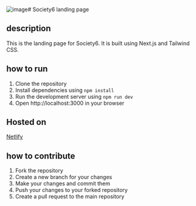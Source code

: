 ![image](https://github.com/user-attachments/assets/26268532-53bf-49c9-b86f-c94c46686289)# Society6 landing page

## description

This is the landing page for Society6. It is built using Next.js and Tailwind CSS.

## how to run

1. Clone the repository
2. Install dependencies using `npm install`
3. Run the development server using `npm run dev`
4. Open http://localhost:3000 in your browser

## Hosted on
[Netlify](https://society6.netlify.app/)

## how to contribute

1. Fork the repository
2. Create a new branch for your changes
3. Make your changes and commit them
4. Push your changes to your forked repository
5. Create a pull request to the main repository
